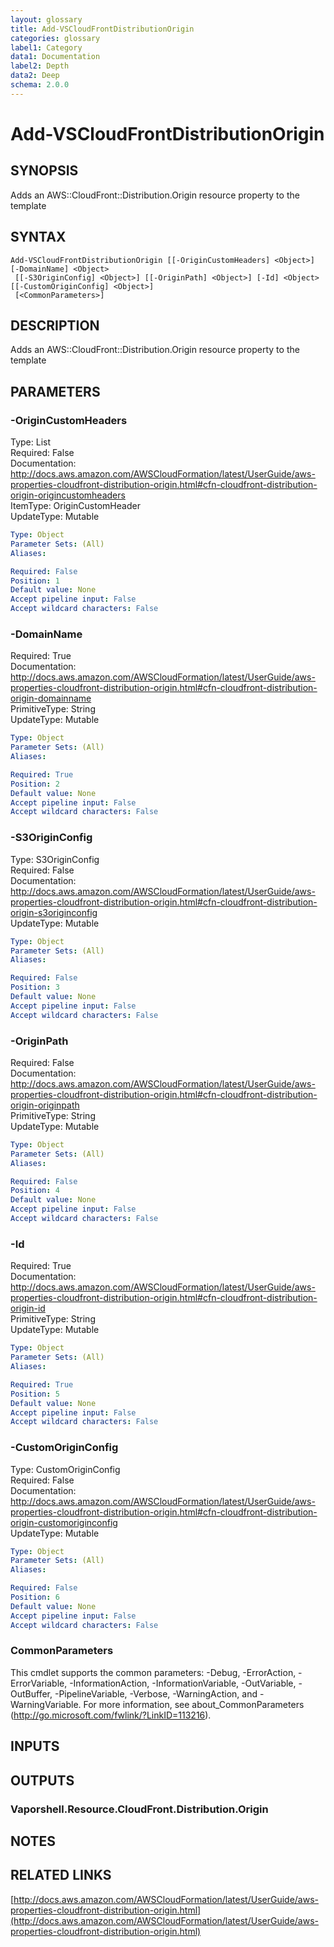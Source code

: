 ```yaml
---
layout: glossary
title: Add-VSCloudFrontDistributionOrigin
categories: glossary
label1: Category
data1: Documentation
label2: Depth
data2: Deep
schema: 2.0.0
---
```


# Add-VSCloudFrontDistributionOrigin

## SYNOPSIS
Adds an AWS::CloudFront::Distribution.Origin resource property to the template

## SYNTAX

```
Add-VSCloudFrontDistributionOrigin [[-OriginCustomHeaders] <Object>] [-DomainName] <Object>
 [[-S3OriginConfig] <Object>] [[-OriginPath] <Object>] [-Id] <Object> [[-CustomOriginConfig] <Object>]
 [<CommonParameters>]
```

## DESCRIPTION
Adds an AWS::CloudFront::Distribution.Origin resource property to the template

## PARAMETERS

### -OriginCustomHeaders
Type: List    
Required: False    
Documentation: http://docs.aws.amazon.com/AWSCloudFormation/latest/UserGuide/aws-properties-cloudfront-distribution-origin.html#cfn-cloudfront-distribution-origin-origincustomheaders    
ItemType: OriginCustomHeader    
UpdateType: Mutable

```yaml
Type: Object
Parameter Sets: (All)
Aliases:

Required: False
Position: 1
Default value: None
Accept pipeline input: False
Accept wildcard characters: False
```

### -DomainName
Required: True    
Documentation: http://docs.aws.amazon.com/AWSCloudFormation/latest/UserGuide/aws-properties-cloudfront-distribution-origin.html#cfn-cloudfront-distribution-origin-domainname    
PrimitiveType: String    
UpdateType: Mutable

```yaml
Type: Object
Parameter Sets: (All)
Aliases:

Required: True
Position: 2
Default value: None
Accept pipeline input: False
Accept wildcard characters: False
```

### -S3OriginConfig
Type: S3OriginConfig    
Required: False    
Documentation: http://docs.aws.amazon.com/AWSCloudFormation/latest/UserGuide/aws-properties-cloudfront-distribution-origin.html#cfn-cloudfront-distribution-origin-s3originconfig    
UpdateType: Mutable

```yaml
Type: Object
Parameter Sets: (All)
Aliases:

Required: False
Position: 3
Default value: None
Accept pipeline input: False
Accept wildcard characters: False
```

### -OriginPath
Required: False    
Documentation: http://docs.aws.amazon.com/AWSCloudFormation/latest/UserGuide/aws-properties-cloudfront-distribution-origin.html#cfn-cloudfront-distribution-origin-originpath    
PrimitiveType: String    
UpdateType: Mutable

```yaml
Type: Object
Parameter Sets: (All)
Aliases:

Required: False
Position: 4
Default value: None
Accept pipeline input: False
Accept wildcard characters: False
```

### -Id
Required: True    
Documentation: http://docs.aws.amazon.com/AWSCloudFormation/latest/UserGuide/aws-properties-cloudfront-distribution-origin.html#cfn-cloudfront-distribution-origin-id    
PrimitiveType: String    
UpdateType: Mutable

```yaml
Type: Object
Parameter Sets: (All)
Aliases:

Required: True
Position: 5
Default value: None
Accept pipeline input: False
Accept wildcard characters: False
```

### -CustomOriginConfig
Type: CustomOriginConfig    
Required: False    
Documentation: http://docs.aws.amazon.com/AWSCloudFormation/latest/UserGuide/aws-properties-cloudfront-distribution-origin.html#cfn-cloudfront-distribution-origin-customoriginconfig    
UpdateType: Mutable

```yaml
Type: Object
Parameter Sets: (All)
Aliases:

Required: False
Position: 6
Default value: None
Accept pipeline input: False
Accept wildcard characters: False
```

### CommonParameters
This cmdlet supports the common parameters: -Debug, -ErrorAction, -ErrorVariable, -InformationAction, -InformationVariable, -OutVariable, -OutBuffer, -PipelineVariable, -Verbose, -WarningAction, and -WarningVariable.
For more information, see about_CommonParameters (http://go.microsoft.com/fwlink/?LinkID=113216).

## INPUTS

## OUTPUTS

### Vaporshell.Resource.CloudFront.Distribution.Origin

## NOTES

## RELATED LINKS

[http://docs.aws.amazon.com/AWSCloudFormation/latest/UserGuide/aws-properties-cloudfront-distribution-origin.html](http://docs.aws.amazon.com/AWSCloudFormation/latest/UserGuide/aws-properties-cloudfront-distribution-origin.html)

